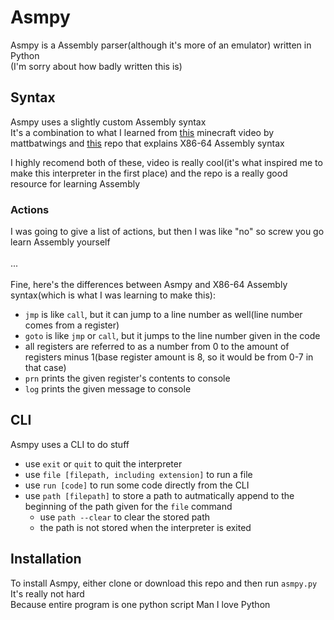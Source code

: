 # Asmpy
Asmpy is a Assembly parser(although it's more of an emulator) written in Python<br>
(I'm sorry about how badly written this is)

## Syntax
Asmpy uses a slightly custom Assembly syntax<br>
It's a combination to what I learned from [this](https://youtu.be/CW9N6kGbu2I?si=xz2PuppXG7cxwaIb) minecraft video by mattbatwings and [this](https://github.com/hackclub/some-assembly-required) repo that explains X86-64 Assembly syntax

I highly recomend both of these, video is really cool(it's what inspired me to make this interpreter in the first place) and the repo is a really good resource for learning Assembly
<!--`destreg` and `reg[number]` are always a index that starts at 0-->

### Actions
I was going to give a list of actions, but then I was like "no" so screw you go learn Assembly<!--[learn Assembly](https://github.com/hackclub/some-assembly-required)--> yourself<br><br>
...<br><br>
Fine, here's the differences between Asmpy and X86-64 Assembly syntax(which is what I was learning to make this):<br>
* `jmp` is like `call`, but it can jump to a line number as well(line number comes from a register)
* `goto` is like `jmp` or `call`, but it jumps to the line number given in the code
* all registers are referred to as a number from 0 to the amount of registers minus 1(base register amount is 8, so it would be from 0-7 in that case)
* `prn` prints the given register's contents to console
* `log` prints the given message to console

<!--* `add [destreg] [reg1] [reg2]`: reads from reg1 and reg2, adds them together, then sets destrest to the result
* `sub [destreg] [reg1] [reg2]`: reads from reg1 and reg2, subtracts them, then sets destrest to the result
* `and [destreg] [reg1] [reg2]`: reads from reg1 and reg2, compares them with bitwise and, then sets destrest to the result
* `orr [destreg] [reg1] [reg2]`: reads from reg1 and reg2, compares them with bitwise or, then sets destrest to the result
* `nor [destreg] [reg1] [reg2]`: 
* `inc [destreg] [reg1]`: 
* `dec [destreg] [reg1]`: 
* `mov [destreg] [number]`: loads the 
* `jmp`: 
* `prn`: 
* `log`: 
* `call`: 
* `ret`: -->

## CLI
Asmpy uses a CLI to do stuff
* use `exit` or `quit` to quit the interpreter
* use `file [filepath, including extension]` to run a file
* use `run [code]` to run some code directly from the CLI
* use `path [filepath]` to store a path to autmatically append to the beginning of the path given for the `file` command
    * use `path --clear` to clear the stored path
    * the path is not stored when the interpreter is exited


## Installation
To install Asmpy, either clone or download this repo and then run `asmpy.py`<br>
It's really not hard<br>
Because entire program is one python script
Man I love Python